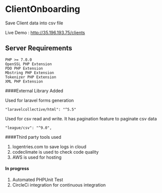 # ClientOnboarding
Save Client data into csv file


Live Demo : http://35.196.193.75/clients

## Server Requirements
    PHP >= 7.0.0
    OpenSSL PHP Extension
    PDO PHP Extension
    Mbstring PHP Extension
    Tokenizer PHP Extension
    XML PHP Extension
    
####External Library Added

Used for laravel forms generation

    "laravelcollective/html": "^5.5"

Used for csv read and write. It has pagination feature to paginate csv data 

    "league/csv": "^9.0",



####Third party tools used

1. logentries.com to save logs in cloud
2. codeclimate is used to check code quality
3. AWS is used for hosting

#### In progress

 1. Automated PHPUnit Test
 2. CircleCi integration for continuous integration
